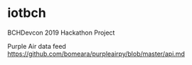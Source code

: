 iotbch
======

BCHDevcon 2019 Hackathon Project

Purple Air data feed https://github.com/bomeara/purpleairpy/blob/master/api.md
